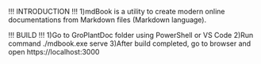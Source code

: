!!! INTRODUCTION !!!
1)mdBook is a utility to create modern online documentations from Markdown files (Markdown language).

!!! BUILD !!!
1)Go to GroPlantDoc folder using PowerShell or VS Code
2)Run command ./mdbook.exe serve
3)After build completed, go to browser and open https://localhost:3000
